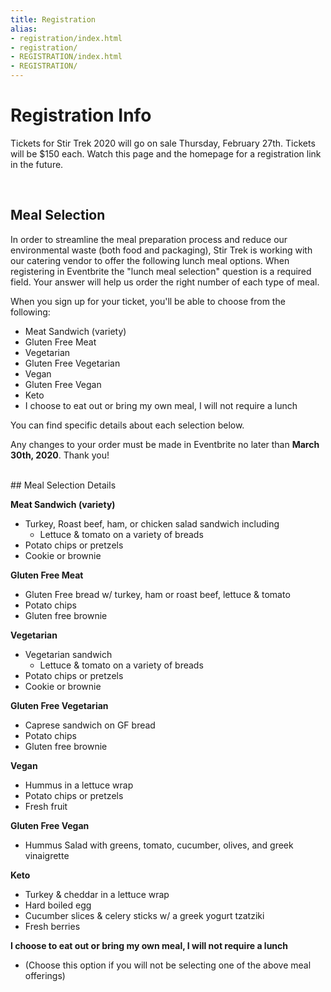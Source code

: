 ```yaml
---
title: Registration
alias:
- registration/index.html
- registration/
- REGISTRATION/index.html
- REGISTRATION/
---
```


# Registration Info

<div class="icon-hr"></div>

Tickets for Stir Trek 2020 will go on sale Thursday, February 27th. Tickets will be $150 each. Watch this page and the homepage for a registration link in the future.

<br/>

## Meal Selection
<div class="icon-hr"></div>

In order to streamline the meal preparation process and reduce our environmental waste (both food and packaging), Stir Trek is working with our catering vendor to offer the following lunch meal options. When registering in Eventbrite the "lunch meal selection" question is a required field. Your answer will help us order the right number of each type of meal.

When you sign up for your ticket, you'll be able to choose from the following:
* Meat Sandwich (variety)
* Gluten Free Meat
* Vegetarian
* Gluten Free Vegetarian
* Vegan
* Gluten Free Vegan
* Keto
* I choose to eat out or bring my own meal, I will not require a lunch

You can find specific details about each selection below.

Any changes to your order must be made in Eventbrite no later than **March 30th, 2020**. Thank you!

<br/>
## Meal Selection Details
<div class="icon-hr"></div>

**Meat Sandwich (variety)**
  - Turkey, Roast beef, ham, or chicken salad sandwich including 
    - Lettuce & tomato on a variety of breads
  - Potato chips or pretzels
  - Cookie or brownie

**Gluten Free Meat**
  - Gluten Free bread w/ turkey, ham or roast beef, lettuce & tomato
  - Potato chips
  - Gluten free brownie

**Vegetarian**
  - Vegetarian sandwich
    - Lettuce & tomato on a variety of breads
  - Potato chips or pretzels
  - Cookie or brownie

**Gluten Free Vegetarian**
  - Caprese sandwich on GF bread
  - Potato chips
  - Gluten free brownie

**Vegan**
  - Hummus in a lettuce wrap
  - Potato chips or pretzels
  - Fresh fruit

**Gluten Free Vegan**
  - Hummus Salad with greens, tomato, cucumber, olives, and greek vinaigrette

**Keto**
  - Turkey & cheddar in a lettuce wrap
  - Hard boiled egg
  - Cucumber slices & celery sticks w/ a greek yogurt tzatziki
  - Fresh berries

**I choose to eat out or bring my own meal, I will not require a lunch**
  - (Choose this option if you will not be selecting one of the above meal offerings)
